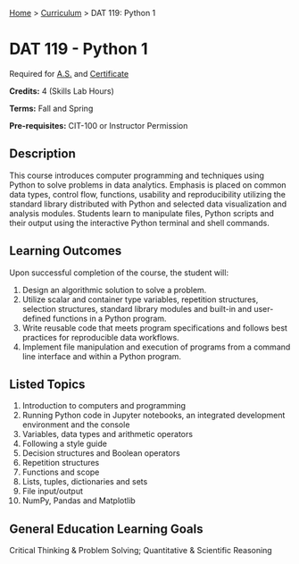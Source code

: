 [Home](../) > [Curriculum](index.html) > DAT 119: Python 1

# DAT 119 - Python 1

Required for [A.S.](as_curriculum.md) and [Certificate](cert_curriculum.md)

**Credits:** 4 (Skills Lab Hours)

**Terms:** Fall and Spring

**Pre-requisites:** CIT-100 or Instructor Permission

## Description

This course introduces computer programming and techniques using Python to solve problems in data analytics. Emphasis is placed on common data types, control flow, functions, usability and reproducibility utilizing the standard library distributed with Python and selected data visualization and analysis modules. Students learn to manipulate files, Python scripts and their output using the interactive Python terminal and shell commands.


## Learning Outcomes

Upon successful completion of the course, the student will:

1. Design an algorithmic solution to solve a problem.
2. Utilize scalar and container type variables, repetition structures, selection structures, standard library modules and built-in and user-defined functions in a Python program.
3. Write reusable code that meets program specifications and follows best practices for reproducible data workflows.
4. Implement file manipulation and execution of programs from a command line interface and within a Python program.


## Listed Topics

1. Introduction to computers and programming
2. Running Python code in Jupyter notebooks, an integrated development environment and the console
3. Variables, data types and arithmetic operators
4. Following a style guide
5. Decision structures and Boolean operators
6. Repetition structures
7. Functions and scope
8. Lists, tuples, dictionaries and sets
9. File input/output
10. NumPy, Pandas and Matplotlib


## General Education Learning Goals

Critical Thinking & Problem Solving; Quantitative & Scientific Reasoning